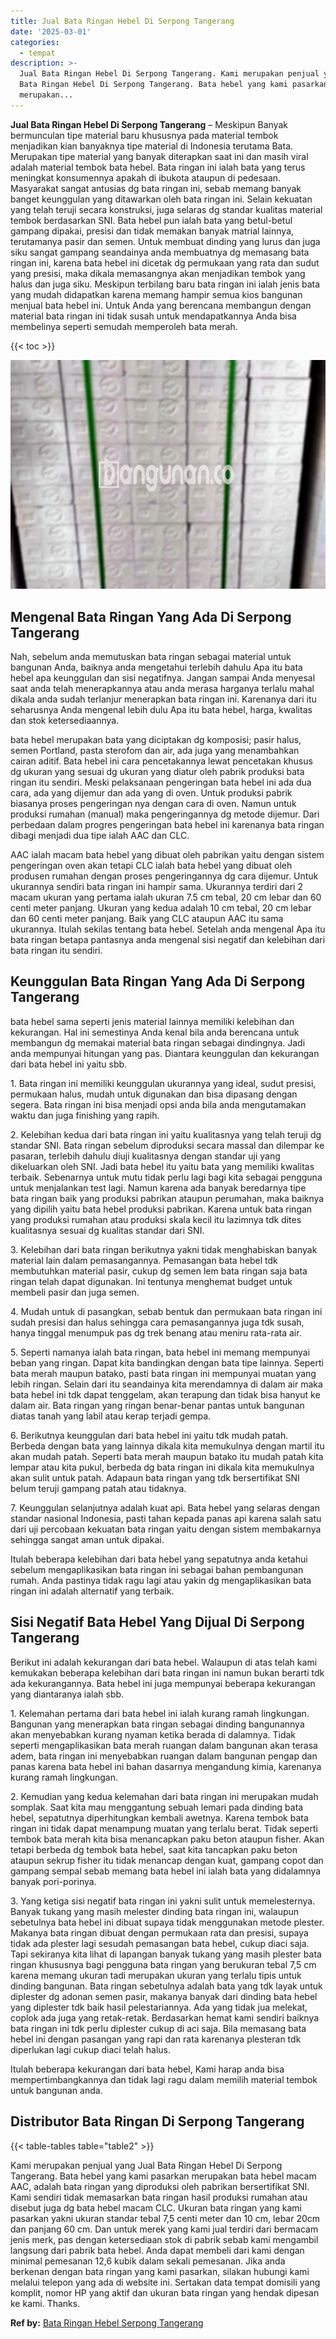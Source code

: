 ```yaml
---
title: Jual Bata Ringan Hebel Di Serpong Tangerang
date: '2025-03-01'
categories:
  - tempat
description: >-
  Jual Bata Ringan Hebel Di Serpong Tangerang. Kami merupakan penjual yang Jual
  Bata Ringan Hebel Di Serpong Tangerang. Bata hebel yang kami pasarkan
  merupakan...
---
```


**Jual Bata Ringan Hebel Di Serpong Tangerang** – Meskipun Banyak bermunculan tipe material baru khususnya pada material tembok menjadikan kian banyaknya tipe material di Indonesia terutama Bata. Merupakan tipe material yang banyak diterapkan saat ini dan masih viral adalah material tembok bata hebel. Bata ringan ini ialah bata yang terus meningkat konsumennya apakah di ibukota ataupun di pedesaan. Masyarakat sangat antusias dg bata ringan ini, sebab memang banyak banget keunggulan yang ditawarkan oleh bata ringan ini. Selain kekuatan yang telah teruji secara konstruksi, juga selaras dg standar kualitas material tembok berdasarkan SNI. Bata hebel pun ialah bata yang betul-betul gampang dipakai, presisi dan tidak memakan banyak matrial lainnya, terutamanya pasir dan semen. Untuk membuat dinding yang lurus dan juga siku sangat gampang seandainya anda membuatnya dg memasang bata ringan ini, karena bata hebel ini dicetak dg permukaan yang rata dan sudut yang presisi, maka dikala memasangnya akan menjadikan tembok yang halus dan juga siku. Meskipun terbilang baru bata ringan ini ialah jenis bata yang mudah didapatkan karena memang hampir semua kios bangunan menjual bata hebel ini. Untuk Anda yang berencana membangun dengan material bata ringan ini tidak susah untuk mendapatkannya Anda bisa membelinya seperti semudah memperoleh bata merah.

{{< toc >}}

![Jual Bata Ringan Hebel Di Serpong Tangerang](/images/jual-hebel-murah-11.png)

## Mengenal Bata Ringan Yang Ada Di Serpong Tangerang

Nah, sebelum anda memutuskan bata ringan sebagai material untuk bangunan Anda, baiknya anda mengetahui terlebih dahulu Apa itu bata hebel apa keunggulan dan sisi negatifnya. Jangan sampai Anda menyesal saat anda telah menerapkannya atau anda merasa harganya terlalu mahal dikala anda sudah terlanjur menerapkan bata ringan ini. Karenanya dari itu seharusnya Anda mengenal lebih dulu Apa itu bata hebel, harga, kwalitas dan stok ketersediaannya.

bata hebel merupakan bata yang diciptakan dg komposisi; pasir halus, semen Portland, pasta sterofom dan air, ada juga yang menambahkan cairan aditif. Bata hebel ini cara pencetakannya lewat pencetakan khusus dg ukuran yang sesuai dg ukuran yang diatur oleh pabrik produksi bata ringan itu sendiri. Meski pelaksanaan pengeringan bata hebel ini ada dua cara, ada yang dijemur dan ada yang di oven. Untuk produksi pabrik biasanya proses pengeringan nya dengan cara di oven. Namun untuk produksi rumahan (manual) maka pengeringannya dg metode dijemur. Dari perbedaan dalam progres pengeringan bata hebel ini karenanya bata ringan dibagi menjadi dua tipe ialah AAC dan CLC.

AAC ialah macam bata hebel yang dibuat oleh pabrikan yaitu dengan sistem pengeringan oven akan tetapi CLC ialah bata hebel yang dibuat oleh produsen rumahan dengan proses pengeringannya dg cara dijemur. Untuk ukurannya sendiri bata ringan ini hampir sama. Ukurannya terdiri dari 2 macam ukuran yang pertama ialah ukuran 7.5 cm tebal, 20 cm lebar dan 60 centi meter panjang. Ukuran yang kedua adalah 10 cm tebal, 20 cm lebar dan 60 centi meter panjang. Baik yang CLC ataupun AAC itu sama ukurannya. Itulah sekilas tentang bata hebel. Setelah anda mengenal Apa itu bata ringan betapa pantasnya anda mengenal sisi negatif dan kelebihan dari bata ringan itu sendiri.

## Keunggulan Bata Ringan Yang Ada Di Serpong Tangerang

bata hebel sama seperti jenis material lainnya memiliki kelebihan dan kekurangan. Hal ini semestinya Anda kenal bila anda berencana untuk membangun dg memakai material bata ringan sebagai dindingnya. Jadi anda mempunyai hitungan yang pas. Diantara keunggulan dan kekurangan dari bata hebel ini yaitu sbb.

1\. Bata ringan ini memiliki keunggulan ukurannya yang ideal, sudut presisi, permukaan halus, mudah untuk digunakan dan bisa dipasang dengan segera. Bata ringan ini bisa menjadi opsi anda bila anda mengutamakan waktu dan juga finishing yang rapih.

2\. Kelebihan kedua dari bata ringan ini yaitu kualitasnya yang telah teruji dg standar SNI. Bata ringan sebelum diproduksi secara massal dan dilempar ke pasaran, terlebih dahulu diuji kualitasnya dengan standar uji yang dikeluarkan oleh SNI. Jadi bata hebel itu yaitu bata yang memiliki kwalitas terbaik. Sebenarnya untuk mutu tidak perlu lagi bagi kita sebagai pengguna untuk menjalankan test lagi. Namun karena ada banyak beredarnya tipe bata ringan baik yang produksi pabrikan ataupun perumahan, maka baiknya yang dipilih yaitu bata hebel produksi pabrikan. Karena untuk bata ringan yang produksi rumahan atau produksi skala kecil itu lazimnya tdk dites kualitasnya sesuai dg kualitas standar dari SNI.

3\. Kelebihan dari bata ringan berikutnya yakni tidak menghabiskan banyak material lain dalam pemasangannya. Pemasangan bata hebel tdk membutuhkan material pasir, cukup dg semen lem bata ringan saja bata ringan telah dapat digunakan. Ini tentunya menghemat budget untuk membeli pasir dan juga semen.

4\. Mudah untuk di pasangkan, sebab bentuk dan permukaan bata ringan ini sudah presisi dan halus sehingga cara pemasangannya juga tdk susah, hanya tinggal menumpuk pas dg trek benang atau meniru rata-rata air.

5\. Seperti namanya ialah bata ringan, bata hebel ini memang mempunyai beban yang ringan. Dapat kita bandingkan dengan bata tipe lainnya. Seperti bata merah maupun batako, pasti bata ringan ini mempunyai muatan yang lebih ringan. Selain dari itu seandainya kita merendamnya di dalam air maka bata hebel ini tdk dapat tenggelam, akan terapung dan tidak bisa hanyut ke dalam air. Bata ringan yang ringan benar-benar pantas untuk bangunan diatas tanah yang labil atau kerap terjadi gempa.

6\. Berikutnya keunggulan dari bata hebel ini yaitu tdk mudah patah. Berbeda dengan bata yang lainnya dikala kita memukulnya dengan martil itu akan mudah patah. Seperti bata merah maupun batako itu mudah patah kita lempar atau kita pukul, berbeda dg bata ringan ini dikala kita memukulnya akan sulit untuk patah. Adapaun bata ringan yang tdk bersertifikat SNI belum teruji gampang patah atau tidaknya.

7\. Keunggulan selanjutnya adalah kuat api. Bata hebel yang selaras dengan standar nasional Indonesia, pasti tahan kepada panas api karena salah satu dari uji percobaan kekuatan bata ringan yaitu dengan sistem membakarnya sehingga sangat aman untuk dipakai.

Itulah beberapa kelebihan dari bata hebel yang sepatutnya anda ketahui sebelum mengaplikasikan bata ringan ini sebagai bahan pembangunan rumah. Anda pastinya tidak ragu lagi atau yakin dg mengaplikasikan bata ringan ini adalah alternatif yang terbaik.

## Sisi Negatif Bata Hebel Yang Dijual Di Serpong Tangerang

Berikut ini adalah kekurangan dari bata hebel. Walaupun di atas telah kami kemukakan beberapa kelebihan dari bata ringan ini namun bukan berarti tdk ada kekurangannya. Bata hebel ini juga mempunyai beberapa kekurangan yang diantaranya ialah sbb.

1\. Kelemahan pertama dari bata hebel ini ialah kurang ramah lingkungan. Bangunan yang menerapkan bata ringan sebagai dinding bangunannya akan menyebabkan kurang nyaman ketika berada di dalamnya. Tidak seperti mengaplikasikan bata merah ruangan dalam bangunan akan terasa adem, bata ringan ini menyebabkan ruangan dalam bangunan pengap dan panas karena bata hebel ini bahan dasarnya mengandung kimia, karenanya kurang ramah lingkungan.

2\. Kemudian yang kedua kelemahan dari bata ringan ini merupakan mudah somplak. Saat kita mau menggantung sebuah lemari pada dinding bata hebel, sepatutnya diperhitungkan kembali awetnya. Karena tembok bata ringan ini tidak dapat menampung muatan yang terlalu berat. Tidak seperti tembok bata merah kita bisa menancapkan paku beton ataupun fisher. Akan tetapi berbeda dg tembok bata hebel, saat kita tancapkan paku beton ataupun sekrup fisher itu tidak menancap dengan kuat, gampang copot dan gampang sempal sebab memang bata hebel ini ialah bata yang didalamnya banyak pori-porinya.

3\. Yang ketiga sisi negatif bata ringan ini yakni sulit untuk memelesternya. Banyak tukang yang masih melester dinding bata ringan ini, walaupun sebetulnya bata hebel ini dibuat supaya tidak menggunakan metode plester. Makanya bata ringan dibuat dengan permukaan rata dan presisi, supaya tidak ada plester lagi sesudah pemasangan bata hebel, cukup diaci saja. Tapi sekiranya kita lihat di lapangan banyak tukang yang masih plester bata ringan khususnya bagi pengguna bata ringan yang berukuran tebal 7,5 cm karena memang ukuran tadi merupakan ukuran yang terlalu tipis untuk dinding bangunan. Bata ringan sebetulnya adalah bata yang tdk layak untuk diplester dg adonan semen pasir, makanya banyak dari dinding bata hebel yang diplester tdk baik hasil pelestariannya. Ada yang tidak jua melekat, coplok ada juga yang retak-retak. Berdasarkan hemat kami sendiri baiknya bata ringan ini tdk perlu diplester cukup di aci saja. Bila memasang bata hebel ini dengan pasangan yang rapi dan rata karenanya plesteran tdk diperlukan lagi cukup diaci telah halus.

Itulah beberapa kekurangan dari bata hebel, Kami harap anda bisa mempertimbangkannya dan tidak lagi ragu dalam memilih material tembok untuk bangunan anda.

## Distributor Bata Ringan Di Serpong Tangerang

{{< table-tables table="table2" >}}

Kami merupakan penjual yang Jual Bata Ringan Hebel Di Serpong Tangerang. Bata hebel yang kami pasarkan merupakan bata hebel macam AAC, adalah bata ringan yang diproduksi oleh pabrikan bersertifikat SNI. Kami sendiri tidak memasarkan bata ringan hasil produksi rumahan atau disebut juga dg bata hebel macam CLC. Ukuran bata ringan yang kami pasarkan yakni ukuran standar tebal 7,5 centi meter dan 10 cm, lebar 20cm dan panjang 60 cm. Dan untuk merek yang kami jual terdiri dari bermacam jenis merk, pas dengan ketersediaan stok di pabrik sebab kami mengambil langsung dari pabrik bata hebel. Anda dapat membeli dari kami dengan minimal pemesanan 12,6 kubik dalam sekali pemesanan. Jika anda berkenan dengan bata ringan yang kami pasarkan, silakan hubungi kami melalui telepon yang ada di website ini. Sertakan data tempat domisili yang komplit, nomor HP yang aktif dan ukuran bata ringan yang hendak dipesan ke kami. Thanks.

**Ref by:** [Bata Ringan Hebel Serpong Tangerang](https://id.wikipedia.org/wiki/Bata)

